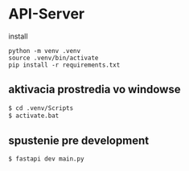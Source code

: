 # API-Server

install 
```
python -m venv .venv 
source .venv/bin/activate
pip install -r requirements.txt
```


## aktivacia prostredia vo windowse

```bash
$ cd .venv/Scripts
$ activate.bat
```


## spustenie pre development

```bash
$ fastapi dev main.py
```